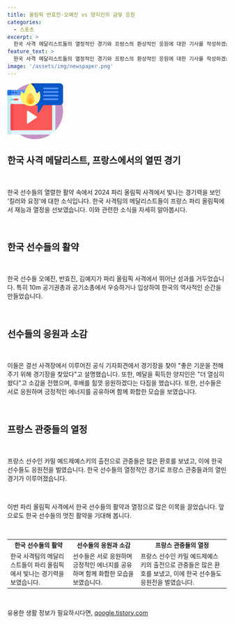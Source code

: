 ```yaml
---
title: 올림픽 반효진·오예진 vs 양지인의 금빛 응원
categories:
  - 스포츠
excerpt: >
  한국 사격 메달리스트들의 열정적인 경기와 프랑스의 환상적인 응원에 대한 기사를 작성하겠습니다.  한국 사격 킬러와 요정, 프랑스서 환상적인 경기와 응원전 한국 사격 대표팀이 2024 파리 올림픽에서 눈부신 활약을 펼치며 프랑스의 열정적인 응원을 받았다. 금메달리스트 양지인은 동료들의 응원을 받고 힘을 얻었으며, 오예진과 반효진은 금메달 기운을 전달하기 위해 응원했다. 프랑스 관중들의 열렬한 환호 속에서 한국 선수들은 힘차게 경기를 펼치며 기운을 전했다. 이들의 열정적인 경기와 응원은 파리 올림픽을 빛내는 장면으로 남을 것으로 기대된다.
feature_text: >
  한국 사격 메달리스트들의 열정적인 경기와 프랑스의 환상적인 응원에 대한 기사를 작성하겠습니다.  한국 사격 킬러와 요정, 프랑스서 환상적인 경기와 응원전 한국 사격 대표팀이 2024 파리 올림픽에서 눈부신 활약을 펼치며 프랑스의 열정적인 응원을 받았다. 금메달리스트 양지인은 동료들의 응원을 받고 힘을 얻었으며, 오예진과 반효진은 금메달 기운을 전달하기 위해 응원했다. 프랑스 관중들의 열렬한 환호 속에서 한국 선수들은 힘차게 경기를 펼치며 기운을 전했다. 이들의 열정적인 경기와 응원은 파리 올림픽을 빛내는 장면으로 남을 것으로 기대된다.
image: '/assets/img/newspaper.png'
---
```


<p><img src="/assets/img/news.png" alt="rentncar 속보" /></p>

<h2 data-ke-size="size26">한국 사격 메달리스트, 프랑스에서의 열띤 경기</h2>

<p data-ke-size="size16">&nbsp;</p>

<p>한국 선수들의 열렬한 활약 속에서 2024 파리 올림픽 사격에서 빛나는 경기력을 보인 '킬러와 요정'에 대한 소식입니다.
한국 사격팀의 메달리스트들이 프랑스 파리 올림픽에서 재능과 열정을 선보였습니다. 이와 관련한 소식을 자세히 알아봅시다.</p>

<p data-ke-size="size16">&nbsp;</p>

<h2 data-ke-size="size26">한국 선수들의 활약</h2>

<p data-ke-size="size16">&nbsp;</p>

<p>한국 선수들 오예진, 반효진, 김예지가 파리 올림픽 사격에서 뛰어난 성과를 거두었습니다. 특히 10m 공기권총과 공기소총에서 우승하거나 입상하여 한국의 역사적인 순간을 만들었습니다.</p>

<p data-ke-size="size16">&nbsp;</p>

<h2 data-ke-size="size26">선수들의 응원과 소감</h2>

<p data-ke-size="size16">&nbsp;</p>

<p>이들은 결선 사격장에서 이루어진 공식 기자회견에서 경기장을 찾아 "좋은 기운을 전해주기 위해 경기장을 찾았다"고 설명했습니다. 또한, 메달을 획득한 양지인은 "더 열심히 쐈다"고 소감을 전했으며, 후배를 힘껏 응원하겠다는 다짐을 했습니다. 또한, 선수들은 서로 응원하며 긍정적인 에너지를 공유하며 함께 화합한 모습을 보였습니다.</p>

<p data-ke-size="size16">&nbsp;</p>

<h2 data-ke-size="size26">프랑스 관중들의 열정</h2>

<p data-ke-size="size16">&nbsp;</p>

<p>프랑스 선수인 카밀 예드제예스키의 출전으로 관중들은 많은 환호를 보냈고, 이에 한국 선수들도 응원전을 벌였습니다. 한국 선수들의 열정적인 경기로 프랑스 관중들과의 열띤 경기가 이루어졌습니다.</p>

<p data-ke-size="size16">&nbsp;</p>

<p>이번 파리 올림픽 사격에서 한국 선수들의 활약과 열정으로 많은 이목을 끌었습니다. 앞으로도 한국 선수들의 멋진 활약을 기대해 봅니다.</p>

<p data-ke-size="size16">&nbsp;</p>

<table>
<tbody>
<tr>
<td style="text-align: center; height: 17px;"><strong>한국 선수들의 활약</strong></td>
<td style="text-align: center; height: 17px;"><strong>선수들의 응원과 소감</strong></td>
<td style="text-align: center; height: 17px;"><strong>프랑스 관중들의 열정</strong></td>
</tr>
<tr>
<td style="text-align: left;">한국 사격팀의 메달리스트들이 파리 올림픽에서 빛나는 경기력을 보였습니다.</td>
<td style="text-align: left;">선수들은 서로 응원하며 긍정적인 에너지를 공유하며 함께 화합한 모습을 보였습니다.</td>
<td style="text-align: left;">프랑스 선수인 카밀 예드제예스키의 출전으로 관중들은 많은 환호를 보냈고, 이에 한국 선수들도 응원전을 벌였습니다.</td>
</tr>
</tbody>
</table>

<p data-ke-size="size16">&nbsp;</p>
유용한 생활 정보가 필요하시다면, <a href="https://qoogle.tistory.com" rel="dofollow">qoogle.tistory.com</a>


